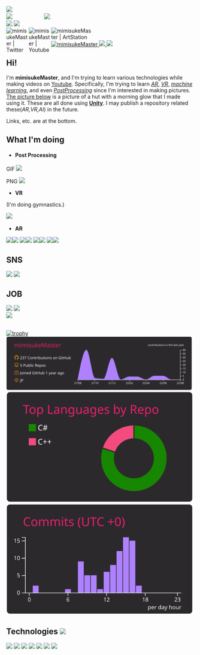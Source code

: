 <img src="https://user-images.githubusercontent.com/81568941/134366440-23bae013-5fe3-4cf0-96cf-7df335fb4b9d.png" width="50%">
<br><img src="https://media2.giphy.com/media/HwBlFQZFcAoUcPHZdX/giphy.gif" width="20%" align="left"><img src="https://media3.giphy.com/media/KzJkzjggfGN5Py6nkT/giphy.gif" width="15%">
<br>

<img src="https://github-readme-stats.vercel.app/api?username=mimisukeMaster&show_icons=true&count_private=true&theme=onedark" width="50%">

<img src="https://github-readme-stats.vercel.app/api/top-langs/?username=mimisukeMaster&layout=compact" width="35%">
<br>
<a href="https://twitter.com/mimisukeMaster">
  <img align="left" alt="mimisukeMaster | Twitter" width="60px" src="https://img.icons8.com/clouds/100/undefined/twitter-circled.png"/>
  </a>
<a href="https://www.youtube.com/channel/UCWnmp8t4GJzcjBxhtgo9rKQ">
  <img align="left" alt="mimisukeMaster | Youtube" width="60px" src="https://img.icons8.com/clouds/344/youtube.png" />
  </a>
<a href="https://www.artstation.com/mimisukemaster">
  <img align="left" alt="mimisukeMaster | ArtStation" width=110px" src="https://www.artstation.com/assets/about/logo/logo-artstation-vertical-a8aa107f79c46c9b16dcc7c5fe746084.png" />
  </a>
  </a>
  <br><br>

  <a href="https://github.com/mimisukeMaster/">
    <img src="https://komarev.com/ghpvc/?username=mimisukeMaster" alt="mimisukeMaster" />
  </a>
  <a href="http://twitter.com/mimisukeMaster">
    <img height="20" src="https://img.shields.io/twitter/follow/mimisukeMaster?color=63f82f?label=Twitter&logo=twitter&style=flat" />
  </a>
  <a href="https://github.com/mimisukeMaster">
    <img height="20" src="https://img.shields.io/github/followers/mimisukeMaster?color=f38ac5?label=follow &logo=github&style=flat" />
  </a>

## Hi! 

I'm **mimisukeMaster**, and I'm trying to learn various technologies while making videos on [Youtube](https://www.youtube.com/channel/UCWnmp8t4GJzcjBxhtgo9rKQ). Specifically, I'm trying to learn [*AR*](https://unity.com/ja/unity/features/arfoundation), [*VR*](https://azure.microsoft.com/ja-jp/services/kinect-dk/), [*machine learning*](https://unity.com/products/machine-learning-agents), and even [*PostProcessing*](https://docs.unity3d.com/Manual/PostProcessingOverview.html) since I'm interested in making pictures. [The picture below](#hut) is a picture of a hut with a morning glow that I made using it.
 These are all done using [**Unity**](https://unity.com/ja). I may publish a repository related these(*AR,VR,AI*) in the future.
 
 Links, etc. are at the bottom. 
 
## What I'm doing
- **<h4 id=hut>Post Processing</h4>**

 GIF
<img src="https://user-images.githubusercontent.com/81568941/134362253-bf665f26-b4f8-449c-a611-2d80ad3233c1.gif" width="500px">

PNG
<img src="https://user-images.githubusercontent.com/81568941/134357931-f76bb642-a2ef-44da-8b0b-51cc66f9fda3.png" width="500px">

- **VR**

(I'm doing gymnastics.)

<img src="https://user-images.githubusercontent.com/81568941/134363902-fc726e5d-de24-4a2c-9d3f-48e9ff87f6cc.gif" width="500px">

- **AR**

[<img src="https://user-images.githubusercontent.com/81568941/134698743-e12b1a38-3df4-4e71-837e-e03b11b45cca.png" width="40px"><img src="https://img.shields.io/badge/Unity-ARFoundation-000000.svg?&color=054353&style=flat">](https://unity.com/ja/unity/features/arfoundation)
[<img src="https://user-images.githubusercontent.com/81568941/134698866-849d09e0-0d46-4f44-beed-c98f3ba12885.jpeg" width="40px"><img src="https://img.shields.io/badge/LiDAR-000000.svg?&color=ffc125&style=flat">](https://www.apple.com/jp/newsroom/2020/03/apple-unveils-new-ipad-pro-with-lidar-scanner-and-trackpad-support-in-ipados/)
[<img src="https://user-images.githubusercontent.com/81568941/134699038-34a40383-f66b-4d1b-b81d-252823c5417d.jpg" width="40px"><img src="https://img.shields.io/badge/Unity- ARKit-000000.svg?&color=16c7f3&style=flat">](https://docs.unity3d.com/Packages/com.unity.xr.arkit@4.2/manual/index.html)
[<img src="https://user-images.githubusercontent.com/81568941/134699086-d110d08f-170a-4367-b012-750682c5a585.png" width="40px"><img src="https://img.shields.io/badge/Unity- ARCore-000000.svg?&color=ff31fe&style=flat">](https://developers.google.com/ar)

## SNS
[<img src="https://user-images.githubusercontent.com/37477845/94174253-05ab8180-fed0-11ea-8cf6-312bdb610b74.png" width="32px">](https://twitter.com/mimisukeMaster) 
[<img src="https://user-images.githubusercontent.com/81568941/134698076-72b6b031-c592-4940-892d-e9307264cdd7.png" width="36px">](https://www.youtube.com/channel/UCWnmp8t4GJzcjBxhtgo9rKQ) 

## JOB
[<img src="https://public.slidesharecdn.com/v2/images/logo/slideshare-scribd-logo@2x.png?c945845d85" width="160px">](https://www.slideshare.net/mimisukeMaster/) 
 [<img src="https://user-images.githubusercontent.com/81568941/158958883-3bc5b439-74ec-4c4b-b2b4-fa5721e57303.png" width="160px">](https://unityroom/users/s042t3bj965a1cfhlgnd)
<br>[<img src="https://www.artstation.com/assets/about/logo/logo-artstation-horizontal-cbbe936e68623842ca878651bfd9ceb3.png" width="170px">](https://www.artstation.com/mimisukemaster)                                                                                 

##
[![trophy](https://github-profile-trophy.vercel.app/?username=mimisukeMaster&theme=radical&no-bg=true)](https://github.com/ryo-ma/github-profile-trophy)
[![](https://raw.githubusercontent.com/mimisukeMaster/mimisukeMaster/main/profile-summary-card-output/monokai/0-profile-details.svg)](https://github.com/vn7n24fzkq/github-profile-summary-cards)
[![](https://raw.githubusercontent.com/mimisukeMaster/mimisukeMaster/main/profile-summary-card-output/monokai/1-repos-per-language.svg)](https://github.com/vn7n24fzkq/github-profile-summary-cards)
[![](https://raw.githubusercontent.com/mimisukeMaster/mimisukeMaster/main/profile-summary-card-output/monokai/4-productive-time.svg)](https://github.com/vn7n24fzkq/github-profile-summary-cards)
##

## Technologies <img src="https://media2.giphy.com/media/WFZvB7VIXBgiz3oDXE/giphy.gif" width="3%">
[<img src="https://img.shields.io/badge/Unity-000000.svg?logo=unity&style=for-the-badge">](https://unity.com/ja)
[<img src="https://img.shields.io/badge/C%23-239120.svg?logo=C%20Sharp&style=flat">](https://docs.microsoft.com/ja-jp/dotnet/csharp/)
[<img src="https://img.shields.io/badge/Blender-096aff.svg?logo=blender&style=flat">](https://www.blender.org/)
[<img src="https://img.shields.io/badge/VR-F5792A.svg?&color=6F5BFA&style=flat">](https://azure.microsoft.com/ja-jp/services/kinect-dk/)
[<img src="https://img.shields.io/badge/AR-F5792A.svg?&color=B1F9FA&style=flat">](https://unity.com/ja/unity/features/arfoundation)
[<img src="https://img.shields.io/badge/Unity-MLAgents-black.svg">](https://unity.com/products/machine-learning-agents)
[<img src="https://img.shields.io/badge/Python-fff609.svg?logo=python&style=flat">](https://www.python.org/)
 
